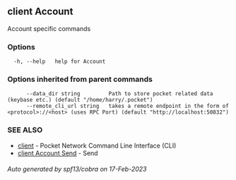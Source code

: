 ## client Account

Account specific commands

### Options

```
  -h, --help   help for Account
```

### Options inherited from parent commands

```
      --data_dir string         Path to store pocket related data (keybase etc.) (default "/home/harry/.pocket")
      --remote_cli_url string   takes a remote endpoint in the form of <protocol>://<host> (uses RPC Port) (default "http://localhost:50832")
```

### SEE ALSO

* [client](client.md)	 - Pocket Network Command Line Interface (CLI)
* [client Account Send](client_Account_Send.md)	 - Send <fromAddr> <to> <amount>

###### Auto generated by spf13/cobra on 17-Feb-2023
